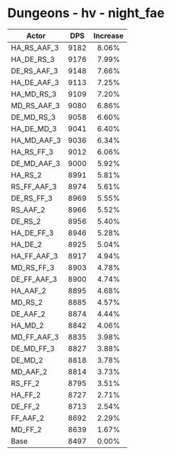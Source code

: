 # Dungeons - hv - night_fae
| Actor | DPS | Increase |
|---|:---:|:---:|
|HA_RS_AAF_3|9182|8.06%|
|HA_DE_RS_3|9176|7.99%|
|DE_RS_AAF_3|9148|7.66%|
|HA_DE_AAF_3|9113|7.25%|
|HA_MD_RS_3|9109|7.20%|
|MD_RS_AAF_3|9080|6.86%|
|DE_MD_RS_3|9058|6.60%|
|HA_DE_MD_3|9041|6.40%|
|HA_MD_AAF_3|9036|6.34%|
|HA_RS_FF_3|9012|6.06%|
|DE_MD_AAF_3|9000|5.92%|
|HA_RS_2|8991|5.81%|
|RS_FF_AAF_3|8974|5.61%|
|DE_RS_FF_3|8969|5.55%|
|RS_AAF_2|8966|5.52%|
|DE_RS_2|8956|5.40%|
|HA_DE_FF_3|8946|5.28%|
|HA_DE_2|8925|5.04%|
|HA_FF_AAF_3|8917|4.94%|
|MD_RS_FF_3|8903|4.78%|
|DE_FF_AAF_3|8900|4.74%|
|HA_AAF_2|8895|4.68%|
|MD_RS_2|8885|4.57%|
|DE_AAF_2|8874|4.44%|
|HA_MD_2|8842|4.06%|
|MD_FF_AAF_3|8835|3.98%|
|DE_MD_FF_3|8827|3.88%|
|DE_MD_2|8818|3.78%|
|MD_AAF_2|8814|3.73%|
|RS_FF_2|8795|3.51%|
|HA_FF_2|8727|2.71%|
|DE_FF_2|8713|2.54%|
|FF_AAF_2|8692|2.29%|
|MD_FF_2|8639|1.67%|
|Base|8497|0.00%|
